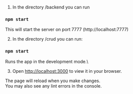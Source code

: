 1. In the directory /backend you can run 

### `npm start`

This will start the server on port 7777 (http://localhost:7777)

2. In the directory /crud you can run:

### `npm start`

Runs the app in the development mode.\

3. Open [http://localhost:3000](http://localhost:3000) to view it in your browser.

The page will reload when you make changes.\
You may also see any lint errors in the console.